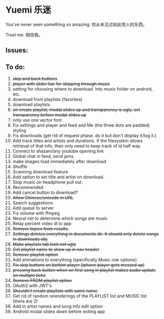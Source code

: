 # Yuemi 乐迷

You've never seen something so amazing. 你从未见过如此惊人的东西。

Trust me. 相信我。

## Issues:

## To do:
1. ~~skip and back buttons~~
2. ~~player with slider bar for skipping through music~~
3. setting for choosing where to download. Into music folder on android, etc.
4. download from playlists (favorites)
5. download playlists
6. ~~on create playlist, modal slides up and transparency is ugly. set transparency before modal slides up~~
7. only use one vector font
8. Fix settings and player and feed and Me (the three dots are padded) styling
9. Fix downloads (get rid of request phase. do it but don't display it/log it.)
10. Add track titles and artists and durations. If the filesystem allows retrieval of that info, then only need to keep track of id half way.
11. Connect to shazam/any youtube opening link
12. Global chat in feed, send jams
13. make images load immediately after download
14. Shuffle
15. Scanning download feature
16. Add option to set title and artist on download.
17. Stop music on headphone pull out.
18. Recommended.
19. Add cancel button to download?
20. ~~Allow Chinese/unicode in URL~~
21. Search suggestions.
22. Add queue to server
23. Fix volume with ffmpeg
24. Neural net to determine which songs are music
25. Relay percent video dl to app
26. ~~Remove topics from results.~~
27. ~~Settings deletes everything in documents dir. It should only delete songs in downloads obj.~~
28. ~~Make playlists tab look not ugly~~
29. ~~Get playlist name to show up in nav header~~
30. ~~Remove playlist option~~
31. Add animations to everything (specifically Music row options)
32. ~~Fix skip buttons on bottom player (iphone player gets messed up)~~
33. ~~pressing back button when on first song in playlist makes audio update on multiple ticks~~
34. ~~Remove FROM playlist option~~
35. OAuth2 with JWT's
36. ~~Shouldn't create playlists with same name~~
37. Get rid of random rerenderings of the PLAYLIST list and MUSIC list (there are 2)
38. Add in artist names and song info edit option
39. Android modal slides down before exiting app
